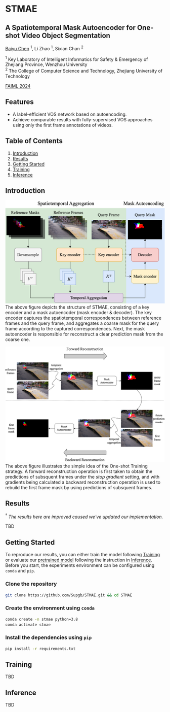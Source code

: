 # STMAE
## A Spatiotemporal Mask Autoencoder for One-shot Video Object Segmentation
[Baiyu Chen](supgb.github.io) $^1$, Li Zhao $^1$, Sixian Chan $^2$

$^1$ Key Laboratory of Intelligent Informatics for Safety & Emergency of Zhejiang Province, Wenzhou University<br>
$^2$ The College of Computer Science and Technology, Zhejiang University of Technology

[FAIML 2024](www.faiml.org)

## Features
- A label-efficient VOS network based on autoencoding.
- Achieve comparable results with fully-supervised VOS approaches using only the first frame annotations of videos.

## Table of Contents
1. [Introduction](#introduction)
1. [Results](#results)
1. [Getting Started](#getting-started)
1. [Training](#training)
1. [Inference](#inference)

## Introduction
![STMAE](docs/stmae_method.png)
The above figure depicts the structure of STMAE, consisting of a key encoder and a mask autoencoder (mask encoder & decoder). The key encoder captures the spatiotemporal correspondences between reference frames and the query frame, and aggregates a coarse mask for the query frame according to the captured correspondences. Next, the mask autoencoder is responsible for reconstruct a clear prediction mask from the coarse one.

![One-shot Training](docs/stmae_idea.png)
The above figure illustrates the simple idea of the One-shot Training strategy. A forward reconstruction operation is first taken to obtain the predictions of subsquent frames under the *stop gradient* setting, and with gradients being calculated a backward reconstruction operation is used to rebuild the first frame mask by using predictions of subsquent frames.

## Results
$^\dag$ *The results here are improved caused we've updated our implementation.*

TBD

## Getting Started
To reproduce our results, you can either train the model following [Training](#training) or evaluate our [pretrained model](https://github.com/Supgb/STMAE/releases/tag/v1.0) following the instruction in [Inference](#inference). Before you start, the experiments environment can be configured using `conda` and `pip`.

### Clone the repository
```bash
git clone https://github.com/Supgb/STMAE.git && cd STMAE
```
### Create the environment using `conda`
```bash
conda create -n stmae python=3.8
conda activate stmae
```
### Install the dependencies using `pip`
```bash
pip install -r requirements.txt
```

## Training
TBD 

## Inference
TBD
